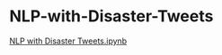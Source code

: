 # NLP-with-Disaster-Tweets

[NLP with Disaster Tweets.ipynb](https://github.com/jaeeun49/NLP-with-Disaster-Tweets/blob/main/NLP%20with%20Disaster%20Tweets.ipynb)
